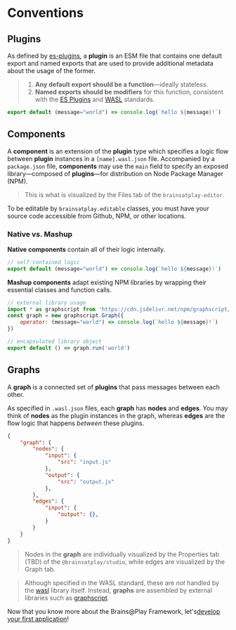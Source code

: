 # Conventions
## Plugins
As defined by [es-plugins](https://github.com/brainsatplay/es-plugins), a **plugin** is an ESM file that contains one default export and named exports that are used to provide additional metadata about the usage of the former.


> 1. **Any default export should be a function**—ideally stateless.
> 2. **Named exports should be modifiers** for this function, consistent with the [ES Plugins](../repos/es-plugins/index.md) and [WASL](../repos/wasl/index.md) standards.

```javascript
export default (message="world") => console.log(`hello ${message}!`)
```

## Components
A **component** is an extension of the **plugin** type which specifies a logic flow between **plugin** instances in a `[name].wasl.json` file. Accompanied by a `package.json` file, **components** may use the `main` field to specify an exposed library—composed of **plugins**—for distribution on Node Package Manager (NPM).

> This is what is visualized by the Files tab of the `brainsatplay-editor`.

To be editable by `brainsatplay.editable` classes, you must have your source code accessible from Github, NPM, or other locations.

### Native vs. Mashup
**Native components** contain all of their logic internally.

``` javascript
// self-contained logic
export default (message="world") => console.log(`hello ${message}!`)
```

**Mashup components** adapt existing NPM libraries by wrapping their essential classes and function calls.

``` javascript
// external library usage
import * as graphscript from 'https://cdn.jsdelivr.net/npm/graphscript/dist/index.esm.js'
const graph = new graphscript.Graph({
    operator: (message="world") => console.log(`hello ${message}!`)
})

// encapsulated library object
export default () => graph.run('world')
```

## Graphs
A **graph** is a connected set of **plugins** that pass messages between each other. 

As specified in `.wasl.json` files, each **graph** has **nodes** and **edges**. You may think of **nodes** as the plugin instances in the graph, whereas **edges** are the flow logic that happens *between* these plugins.

```json
{
    "graph": {
        "nodes": {
            "input": {
                "src": "input.js"
            },
            "output": {
                "src": "output.js"
            },
        },
        "edges": {
            "input": {
                "output": {},
            }
        }
    }
}
```

> Nodes in the **graph** are individually visualized by the Properties tab (TBD) of the `@brainsatplay/studio`, while edges are visualized by the Graph tab.

> Although specified in the WASL standard, these are *not* handled by the [wasl](../repos/wasl/index.md) library itself. Instead, **graphs** are assembled by external libraries such as [graphscript](../repos/graphscript/index.md).


Now that you know more about the Brains@Play Framework, let's[develop your first application](./your-first-app.md)!